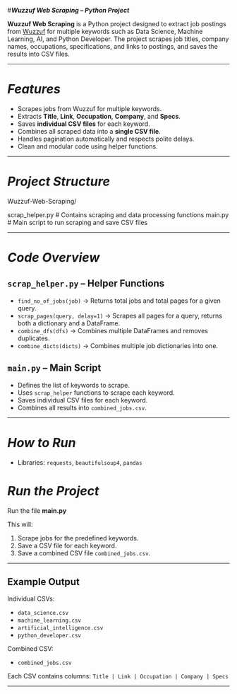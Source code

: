 #***Wuzzuf Web Scraping – Python Project***

**Wuzzuf Web Scraping** is a Python project designed to extract job postings from [Wuzzuf](https://wuzzuf.net/) for multiple keywords such as Data Science, Machine Learning, AI, and Python Developer. The project scrapes job titles, company names, occupations, specifications, and links to postings, and saves the results into CSV files.

---

# ***Features***

* Scrapes jobs from Wuzzuf for multiple keywords.
* Extracts **Title**, **Link**, **Occupation**, **Company**, and **Specs**.
* Saves **individual CSV files** for each keyword.
* Combines all scraped data into a **single CSV file**.
* Handles pagination automatically and respects polite delays.
* Clean and modular code using helper functions.

---

# ***Project Structure***

Wuzzuf-Web-Scraping/

scrap_helper.py     # Contains scraping and data processing functions
main.py             # Main script to run scraping and save CSV files


---

# ***Code Overview***

## `scrap_helper.py` – Helper Functions

* `find_no_of_jobs(job)` → Returns total jobs and total pages for a given query.
* `scrap_pages(query, delay=1)` → Scrapes all pages for a query, returns both a dictionary and a DataFrame.
* `combine_dfs(dfs)` → Combines multiple DataFrames and removes duplicates.
* `combine_dicts(dicts)` → Combines multiple job dictionaries into one.

## `main.py` – Main Script

* Defines the list of keywords to scrape.
* Uses `scrap_helper` functions to scrape each keyword.
* Saves individual CSV files for each keyword.
* Combines all results into `combined_jobs.csv`.

---

# ***How to Run***

* Libraries: `requests`, `beautifulsoup4`, `pandas`


# ***Run the Project***


Run the file **main.py**


This will:

1. Scrape jobs for the predefined keywords.
2. Save a CSV file for each keyword.
3. Save a combined CSV file `combined_jobs.csv`.

---

## Example Output

Individual CSVs:

* `data_science.csv`
* `machine_learning.csv`
* `artificial_intelligence.csv`
* `python_developer.csv`

Combined CSV:

* `combined_jobs.csv`

Each CSV contains columns:
`Title | Link | Occupation | Company | Specs`

---

